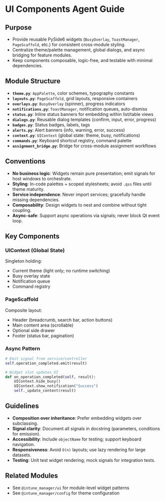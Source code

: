 # UI Components Agent Guide

## Purpose
- Provide reusable PySide6 widgets (`BusyOverlay`, `ToastManager`, `PageScaffold`, etc.) for consistent cross-module styling.
- Centralize theme/palette management, global dialogs, and async bridging for feature modules.
- Keep components composable, logic-free, and testable with minimal dependencies.

## Module Structure
- **`theme.py`**: `AppPalette`, color schemes, typography constants
- **`layouts.py`**: `PageScaffold`, grid layouts, responsive containers
- **`overlays.py`**: `BusyOverlay` (spinner), progress indicators
- **`notifications.py`**: `ToastManager`, notification queues, auto-dismiss
- **`status.py`**: Inline status banners for embedding within list/table views
- **`dialogs.py`**: Reusable dialog templates (confirm, input, error, progress)
- **`badges.py`**: Status badges, labels, tags
- **`alerts.py`**: Alert banners (info, warning, error, success)
- **`context.py`**: `UIContext` (global state: theme, busy, notifications)
- **`commands.py`**: Keyboard shortcut registry, command palette
- **`assignment_bridge.py`**: Bridge for cross-module assignment workflows

## Conventions
- **No business logic**: Widgets remain pure presentation; emit signals for host windows to orchestrate.
- **Styling**: In-code palettes + scoped stylesheets; avoid `.qss` files until theme maturity.
- **Service independence**: Never import services; gracefully handle missing dependencies.
- **Composability**: Design widgets to nest and combine without tight coupling.
- **Async-safe**: Support async operations via signals; never block Qt event loop.

## Key Components

### UIContext (Global State)
Singleton holding:
- Current theme (light only; no runtime switching)
- Busy overlay state
- Notification queue
- Command registry

### PageScaffold
Composite layout:
- Header (breadcrumb, search bar, action buttons)
- Main content area (scrollable)
- Optional side drawer
- Footer (status bar, pagination)

### Async Pattern
```python
# Emit signal from service/controller
self.operation_completed.emit(result)

# Widget slot updates UI
def on_operation_completed(self, result):
    UIContext.hide_busy()
    UIContext.show_notification("Success")
    self._update_content(result)
```

## Guidelines
- **Composition over inheritance**: Prefer embedding widgets over subclassing.
- **Signal clarity**: Document all signals in docstring (parameters, conditions for emission).
- **Accessibility**: Include `objectName` for testing; support keyboard navigation.
- **Responsiveness**: Avoid `O(n)` layouts; use lazy rendering for large datasets.
- **Testing**: Unit test widget rendering; mock signals for integration tests.

## Related Modules
- See `@intune_manager/ui` for module-level widget patterns
- See `@intune_manager/config` for theme configuration
